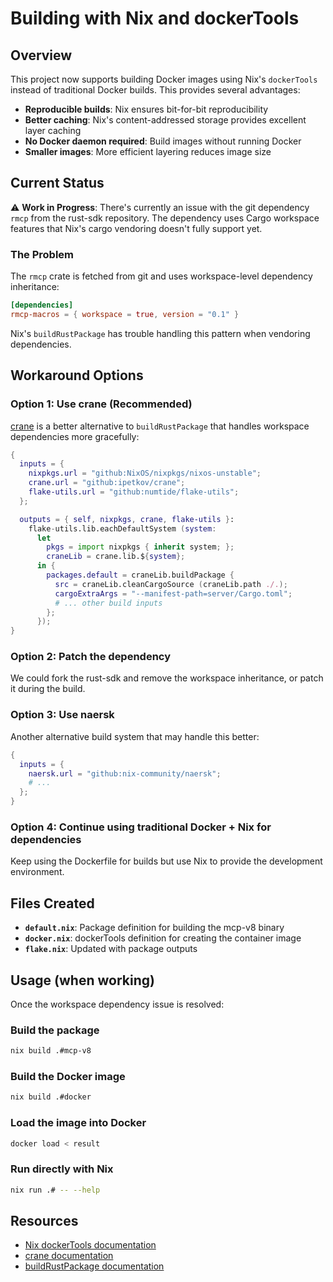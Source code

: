# Building with Nix and dockerTools

## Overview

This project now supports building Docker images using Nix's `dockerTools` instead of traditional Docker builds. This provides several advantages:

- **Reproducible builds**: Nix ensures bit-for-bit reproducibility
- **Better caching**: Nix's content-addressed storage provides excellent layer caching
- **No Docker daemon required**: Build images without running Docker
- **Smaller images**: More efficient layering reduces image size

## Current Status

⚠️ **Work in Progress**: There's currently an issue with the git dependency `rmcp` from the rust-sdk repository. The dependency uses Cargo workspace features that Nix's cargo vendoring doesn't fully support yet.

### The Problem

The `rmcp` crate is fetched from git and uses workspace-level dependency inheritance:
```toml
[dependencies]
rmcp-macros = { workspace = true, version = "0.1" }
```

Nix's `buildRustPackage` has trouble handling this pattern when vendoring dependencies.

## Workaround Options

### Option 1: Use crane (Recommended)

[crane](https://github.com/ipetkov/crane) is a better alternative to `buildRustPackage` that handles workspace dependencies more gracefully:

```nix
{
  inputs = {
    nixpkgs.url = "github:NixOS/nixpkgs/nixos-unstable";
    crane.url = "github:ipetkov/crane";
    flake-utils.url = "github:numtide/flake-utils";
  };

  outputs = { self, nixpkgs, crane, flake-utils }:
    flake-utils.lib.eachDefaultSystem (system:
      let
        pkgs = import nixpkgs { inherit system; };
        craneLib = crane.lib.${system};
      in {
        packages.default = craneLib.buildPackage {
          src = craneLib.cleanCargoSource (craneLib.path ./.);
          cargoExtraArgs = "--manifest-path=server/Cargo.toml";
          # ... other build inputs
        };
      });
}
```

### Option 2: Patch the dependency

We could fork the rust-sdk and remove the workspace inheritance, or patch it during the build.

### Option 3: Use naersk

Another alternative build system that may handle this better:

```nix
{
  inputs = {
    naersk.url = "github:nix-community/naersk";
    # ...
  };
}
```

### Option 4: Continue using traditional Docker + Nix for dependencies

Keep using the Dockerfile for builds but use Nix to provide the development environment.

## Files Created

- **`default.nix`**: Package definition for building the mcp-v8 binary
- **`docker.nix`**: dockerTools definition for creating the container image
- **`flake.nix`**: Updated with package outputs

## Usage (when working)

Once the workspace dependency issue is resolved:

### Build the package
```bash
nix build .#mcp-v8
```

### Build the Docker image
```bash
nix build .#docker
```

### Load the image into Docker
```bash
docker load < result
```

### Run directly with Nix
```bash
nix run .# -- --help
```

## Resources

- [Nix dockerTools documentation](https://ryantm.github.io/nixpkgs/builders/images/dockertools/)
- [crane documentation](https://github.com/ipetkov/crane)
- [buildRustPackage documentation](https://nixos.org/manual/nixpkgs/stable/#rust)
